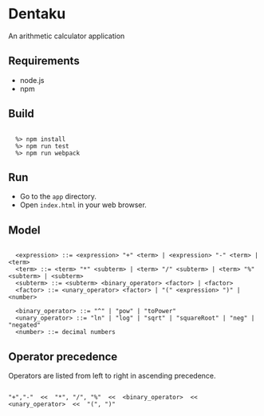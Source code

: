 # Dentaku

An arithmetic calculator application


## Requirements

- node.js
- npm


## Build

```

  %> npm install
  %> npm run test
  %> npm run webpack

```

## Run

- Go to the `app` directory.
- Open `index.html` in your web browser.


## Model

```

  <expression> ::= <expression> "+" <term> | <expression> "-" <term> | <term>
  <term> ::= <term> "*" <subterm> | <term> "/" <subterm> | <term> "%" <subterm> | <subterm>
  <subterm> ::= <subterm> <binary_operator> <factor> | <factor>
  <factor> ::= <unary_operator> <factor> | "(" <expression> ")" | <number>

  <binary_operator> ::= "^" | "pow" | "toPower"
  <unary_operator> ::= "ln" | "log" | "sqrt" | "squareRoot" | "neg" | "negated"
  <number> ::= decimal numbers

```

## Operator precedence

Operators are listed from left to right in ascending precedence.

```

"+","-"  <<  "*", "/", "%"  <<  <binary_operator>  <<  <unary_operator>  <<  "(", ")"


```
